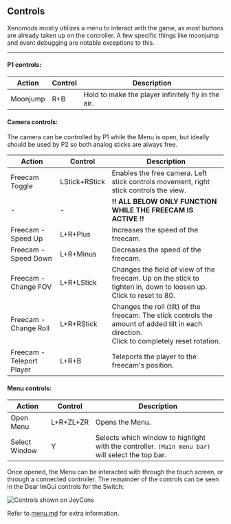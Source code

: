 ## Controls

Xenomods mostly utilizes a menu to interact with the game, as most buttons are already taken up on the controller. A few specific things like moonjump and event debugging are notable exceptions to this.

---

#### P1 controls:
| Action   | Control | Description                                        |
|----------|---------|----------------------------------------------------|
| Moonjump | R+B     | Hold to make the player infinitely fly in the air. |

#### Camera controls:
The camera can be controlled by P1 while the Menu is open, but ideally should be used by P2 so both analog sticks are always free.

| Action                    | Control       | Description                                                                                                                                    |
|---------------------------|---------------|------------------------------------------------------------------------------------------------------------------------------------------------|
| Freecam Toggle            | LStick+RStick | Enables the free camera. Left stick controls movement, right stick controls the view.                                                          |
| -                         | -             | **!! ALL BELOW ONLY FUNCTION WHILE THE FREECAM IS ACTIVE !!**                                                                                  |
| Freecam - Speed Up        | L+R+Plus      | Increases the speed of the freecam.                                                                                                            |
| Freecam - Speed Down      | L+R+Minus     | Decreases the speed of the freecam.                                                                                                            |
| Freecam - Change FOV      | L+R+LStick    | Changes the field of view of the freecam. Up on the stick to tighten in, down to loosen up.<br/>Click to reset to 80.                          |
| Freecam - Change Roll     | L+R+RStick    | Changes the roll (tilt) of the freecam. The stick controls the amount of added tilt in each direction.<br/>Click to completely reset rotation. |
| Freecam - Teleport Player | L+R+B         | Teleports the player to the freecam's position.                                                                                                |

#### Menu controls:
| Action        | Control   | Description                                                                                       |
|---------------|-----------|---------------------------------------------------------------------------------------------------|
| Open Menu     | L+R+ZL+ZR | Opens the Menu.                                                                                   |
| Select Window | Y         | Selects which window to highlight with the controller. `(Main menu bar)` will select the top bar. |

Once opened, the Menu can be interacted with through the touch screen, or through a connected controller. The remainder of the controls can be seen in the Dear ImGui controls for the Switch:

![Controls shown on JoyCons](https://www.dearimgui.com/controls_sheets/imgui%20controls%20v6%20-%20Switch.png)

Refer to [menu.md](menu.md) for extra information.
